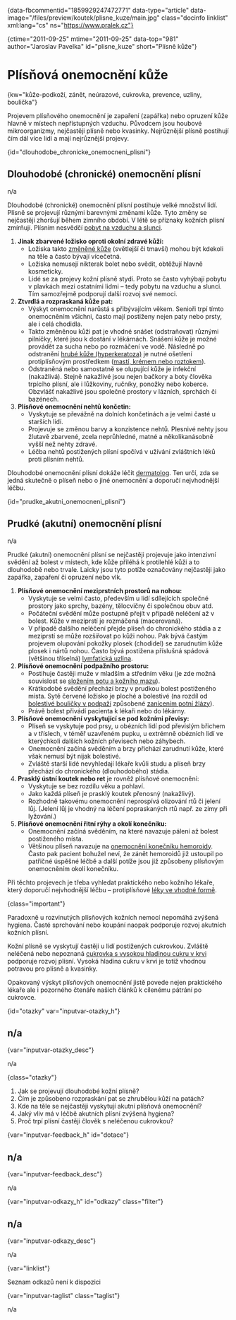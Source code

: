 
{data-fbcommentid="1859929247472771" data-type="article" data-image="/files/preview/koutek/plisne_kuze/main.jpg" class="docinfo linklist" xml:lang="cs" ns="https://www.pralek.cz"}

{ctime="2011-09-25" mtime="2011-09-25" data-top="981" author="Jaroslav Pavelka" id="plisne_kuze" short="Plísně kůže"}

# Plísňová onemocnění kůže

<!-- generated attribute kw by user_updatekw.sh on 2020-10-11, do not edit -->

{kw="kůže-podkoží, zánět, neúrazové, cukrovka, prevence, uzliny, boulička"}

Projevem plísňového onemocnění je zapaření (zapářka) nebo opruzení kůže hlavně v místech nepřístupných vzduchu. Původcem jsou houbové mikroorganizmy, nejčastěji plísně nebo kvasinky. Nejrůznější plísně postihují čím dál více lidí a mají nejrůznější projevy.

{id="dlouhodobe\_chronicke\_onemocneni_plisni"}

## Dlouhodobé (chronické) onemocnění plísní

n/a

Dlouhodobé (chronické) onemocnění plísní postihuje velké množství lidí. Plísně se projevují různými barevnými změnami kůže. Tyto změny se nejčastěji zhoršují během zimního období. V létě se příznaky kožních plísní zmírňují. Plísním nesvědčí [pobyt na vzduchu a slunci][1].

  1. **Jinak zbarvené ložisko oproti okolní zdravé kůži:** 
      * Ložiska takto [změněné kůže][2] (světlejší či tmavší) mohou být kdekoli na těle a často bývají vícečetná.
      * Ložiska nemusejí nikterak bolet nebo svědit, obtěžují hlavně kosmeticky.
      * Lidé se za projevy kožní plísně stydí. Proto se často vyhýbají pobytu v plavkách mezi ostatními lidmi – tedy pobytu na vzduchu a slunci. Tím samozřejmě podporují další rozvoj své nemoci.
  2. **Ztvrdlá a rozpraskaná kůže pat:** 
      * Výskyt onemocnění narůstá s přibývajícím věkem. Senioři trpí tímto onemocněním všichni, často mají postiženy nejen paty nebo prsty, ale i celá chodidla.
      * Takto změněnou kůži pat je vhodné snášet (odstraňovat) různými pilníčky, které jsou k dostání v lékárnách. Snášení kůže je možné provádět za sucha nebo po rozmáčení ve vodě. Následně po odstranění [hrubé kůže (hyperkeratoza)][3] je nutné ošetření protiplísňovým prostředkem ([mastí, krémem nebo roztokem][4]).
      * Odstraněná nebo samostatně se olupující kůže je infekční (nakažlivá). Stejně nakažlivé jsou nejen bačkory a boty člověka trpícího plísní, ale i lůžkoviny, ručníky, ponožky nebo koberce. Obzvlášť nakažlivé jsou společné prostory v lázních, sprchách či bazénech.
  3. **Plísňové onemocnění nehtů končetin:** 
      * Vyskytuje se převážně na dolních končetinách a je velmi časté u starších lidí.
      * Projevuje se změnou barvy a konzistence nehtů. Plesnivé nehty jsou žlutavě zbarvené, zcela neprůhledné, matné a několikanásobně vyšší než nehty zdravé.
      * Léčba nehtů postižených plísní spočívá v užívání zvláštních léků proti plísním nehtů.

Dlouhodobé onemocnění plísní dokáže léčit [dermatolog][5]. Ten určí, zda se jedná skutečně o plíseň nebo o jiné onemocnění a doporučí nejvhodnější léčbu.

{id="prudke\_akutni\_onemocneni_plisni"}

## Prudké (akutní) onemocnění plísní

n/a

Prudké (akutní) onemocnění plísní se nejčastěji projevuje jako intenzivní svědění až bolest v místech, kde kůže přiléhá k protilehlé kůži a to dlouhodobě nebo trvale. Laicky jsou tyto potíže označovány nejčastěji jako zapářka, zapaření či opruzení nebo vlk.

  1. **Plísňové onemocnění meziprstních prostorů na nohou:** 
      * Vyskytuje se velmi často, především u lidí sdílejících společné prostory jako sprchy, bazény, tělocvičny či společnou obuv atd.
      * Počáteční svědění může postupně přejít v případě neléčení až v bolest. Kůže v meziprstí je rozmáčená (macerovaná).
      * V případě dalšího neléčení přejde plíseň do chronického stádia a z meziprstí se může rozšiřovat po kůži nohou. Pak bývá častým projevem olupování pokožky plosek (chodidel) se zarudnutím kůže plosek i nártů nohou. Často bývá postižena příslušná spádová (většinou tříselná) [lymfatická uzlina][6].
  2. **Plísňové onemocnění podpažního prostoru:** 
      * Postihuje častěji muže v mladším a středním věku (je zde možná souvislost se [složením potu a kožního mazu][7]).
      * Krátkodobé svědění přechází brzy v prudkou bolest postiženého místa. Sytě červené ložisko je ploché a bolestivé (na rozdíl od [bolestivé bouličky v podpaží][8] způsobené [zanícením potní žlázy][9]).
      * Právě bolest přivádí pacienta k lékaři nebo do lékárny.
  3. **Plísňové onemocnění vyskytující se pod kožními převisy:** 
      * Plíseň se vyskytuje pod prsy, u obézních lidí pod převislým břichem a v tříslech, v téměř uzavřeném pupku, u extrémně obézních lidí ve kterýchkoli dalších kožních převisech nebo záhybech.
      * Onemocnění začíná svěděním a brzy přichází zarudnutí kůže, které však nemusí být nijak bolestivé.
      * Zvláště starší lidé nevyhledají lékaře kvůli studu a plíseň brzy přechází do chronického (dlouhodobého) stádia.
  4. **Prasklý ústní koutek nebo ret** je rovněž plísňové onemocnění: 
      * Vyskytuje se bez rozdílu věku a pohlaví.
      * Jako každá plíseň je prasklý koutek přenosný (nakažlivý).
      * Rozhodně takovému onemocnění neprospívá olizování rtů či jelení lůj. (Jelení lůj je vhodný na léčení popraskaných rtů např. ze zimy při lyžování.)
  5. **Plísňové onemocnění řitní rýhy a okolí konečníku:** 
      * Onemocnění začíná svěděním, na které navazuje pálení až bolest postiženého místa.
      * Většinou plíseň navazuje na [onemocnění konečníku hemoroidy][10]. Často pak pacient bohužel neví, že zánět hemoroidů již ustoupil po patřičné úspěšné léčbě a další potíže jsou již způsobeny plísňovým onemocněním okolí konečníku.

Při těchto projevech je třeba vyhledat praktického nebo kožního lékaře, který doporučí nejvhodnější léčbu – protiplísňové [léky ve vhodné formě][4].

{class="important"}

Paradoxně u rozvinutých plísňových kožních nemocí nepomáhá zvýšená hygiena. Časté sprchování nebo koupání naopak podporuje rozvoj akutních kožních plísní.

Kožní plísně se vyskytují častěji u lidí postižených cukrovkou. Zvláště neléčená nebo nepoznaná [cukrovka s vysokou hladinou cukru v krvi][11] podporuje rozvoj plísní. Vysoká hladina cukru v krvi je totiž vhodnou potravou pro plísně a kvasinky.

Opakovaný výskyt plísňových onemocnění jistě povede nejen praktického lékaře ale i pozorného čtenáře našich článků k cílenému pátrání po cukrovce.

{id="otazky" var="inputvar-otazky_h"}

## n/a

{var="inputvar-otazky_desc"}

n/a

{class="otazky"}

  1. Jak se projevují dlouhodobé kožní plísně?
  2. Čím je způsobeno rozpraskání pat se zhrubělou kůží na patách?
  3. Kde na těle se nejčastěji vyskytují akutní plísňová onemocnění?
  4. Jaký vliv má v léčbě akutních plísní zvýšená hygiena?
  5. Proč trpí plísní častěji člověk s neléčenou cukrovkou?

{var="inputvar-feedback_h" id="dotace"}

## n/a

{var="inputvar-feedback_desc"}

n/a

{var="inputvar-odkazy_h" id="odkazy" class="filter"}

## n/a

{var="inputvar-odkazy_desc"}

n/a

{var="linklist"}

Seznam odkazů není k dispozici

{var="inputvar-taglist" class="taglist"}

n/a

 [1]: opalovani
 [2]: znamenko-bradavice-rakovina
 [3]: osetreni_puchyre
 [4]: leky
 [5]: nalehavost_vysetreni
 [6]: uzliny
 [7]: akne
 [8]: afekce_prsu
 [9]: vyvoj_zanetu
 [10]: hemoroidy
 [11]: cukrovka

